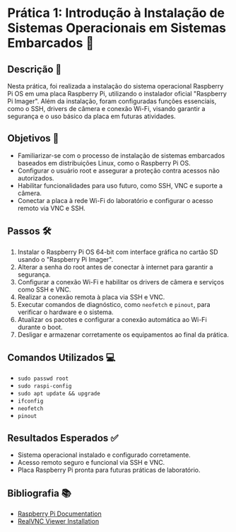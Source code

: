 # Prática 1: Introdução à Instalação de Sistemas Operacionais em Sistemas Embarcados 🚀

## Descrição 📄
Nesta prática, foi realizada a instalação do sistema operacional Raspberry Pi OS em uma placa Raspberry Pi, utilizando o instalador oficial "Raspberry Pi Imager". Além da instalação, foram configuradas funções essenciais, como o SSH, drivers de câmera e conexão Wi-Fi, visando garantir a segurança e o uso básico da placa em futuras atividades.

## Objetivos 🎯
- Familiarizar-se com o processo de instalação de sistemas embarcados baseados em distribuições Linux, como o Raspberry Pi OS.
- Configurar o usuário root e assegurar a proteção contra acessos não autorizados.
- Habilitar funcionalidades para uso futuro, como SSH, VNC e suporte a câmera.
- Conectar a placa à rede Wi-Fi do laboratório e configurar o acesso remoto via VNC e SSH.

## Passos 🛠️
1. Instalar o Raspberry Pi OS 64-bit com interface gráfica no cartão SD usando o "Raspberry Pi Imager".
2. Alterar a senha do root antes de conectar à internet para garantir a segurança.
3. Configurar a conexão Wi-Fi e habilitar os drivers de câmera e serviços como SSH e VNC.
4. Realizar a conexão remota à placa via SSH e VNC.
5. Executar comandos de diagnóstico, como `neofetch` e `pinout`, para verificar o hardware e o sistema.
6. Atualizar os pacotes e configurar a conexão automática ao Wi-Fi durante o boot.
7. Desligar e armazenar corretamente os equipamentos ao final da prática.

## Comandos Utilizados 💻
- `sudo passwd root`
- `sudo raspi-config`
- `sudo apt update && upgrade`
- `ifconfig`
- `neofetch`
- `pinout`

## Resultados Esperados ✅
- Sistema operacional instalado e configurado corretamente.
- Acesso remoto seguro e funcional via SSH e VNC.
- Placa Raspberry Pi pronta para futuras práticas de laboratório.

## Bibliografia 📚
- [Raspberry Pi Documentation](https://www.raspberrypi.com/documentation/computers/getting-started.html#installing-the-operating-system)
- [RealVNC Viewer Installation](https://linuxhint.com/install-realvnc-vnc-viewer-linux/)